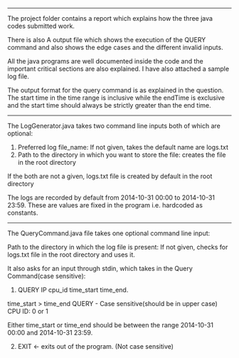 ----------------------------------------------------------------------------------------------------------------------------------
The project folder contains a report which explains how the three java codes submitted work. 

There is also A output file which shows the execution of the QUERY command and also shows the 
edge cases and the different invalid inputs. 

All the java programs are well documented inside the code and the important critical sections are also explained. 
I have also attached a sample log file. 

The output format for the query command is as explained in the question. The start time in the time range is inclusive 
while the endTime is exclusive and the start time should always be strictly greater than the end time.

----------------------------------------------------------------------------------------------------------------------------------

The LogGenerator.java takes two command line inputs both of which are optional:
1. Preferred log file_name: If not given, takes the default name are logs.txt		
2. Path to the directory in which you want to store the file: creates the file in the root directory

If the both are not a given, logs.txt file is created by default in the root directory

The logs are recorded by default from 2014-10-31 00:00 to 2014-10-31 23:59. These are values are fixed in the program i.e. hardcoded
as constants.

----------------------------------------------------------------------------------------------------------------------------------

The QueryCommand.java file takes one optional command line input:

Path to the directory in which the log file is present: If not given, checks for logs.txt file in the root directory and uses it. 

It also asks for an input through stdin, which takes in the Query Command(case sensitive):
1. QUERY IP cpu_id time_start time_end.

time_start > time_end
QUERY - Case sensitive(should be in upper case)
CPU ID: 0 or 1

Either time_start or time_end should be between the range 2014-10-31 00:00 and 2014-10-31 23:59.

2. EXIT <- exits out of the program. (Not case sensitive)
